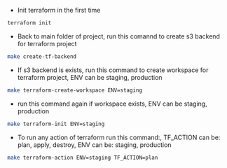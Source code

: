 - Init terraform in the first time
```sh
terraform init
```

- Back to main folder of project, run this comannd to create s3 backend for terraform project
```sh
make create-tf-backend
```

-  If s3 backend is exists, run this command to create workspace for terraform project, ENV can be staging, production
```sh
make terraform-create-workspace ENV=staging 
```

- run this command again if workspace exists, ENV can be staging, production
```sh
make terraform-init ENV=staging
```

- To run any action of terraform run this command:, TF_ACTION can be: plan, apply, destroy, ENV can be: staging, production
```sh
make terraform-action ENV=staging TF_ACTION=plan 
```